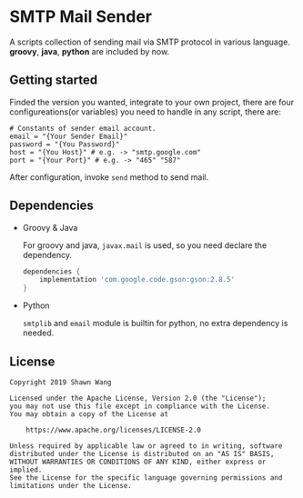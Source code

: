 # SMTP Mail Sender



A scripts collection of sending mail via SMTP protocol in various language. **groovy**, **java**, **python** are included by now.



## Getting started

Finded the version you wanted, integrate to your own project, there are four configureations(or variables)  you need to handle in any script, there are:

```
# Constants of sender email account.
email = "{Your Sender Email}"
password = "{You Password}"
host = "{You Host}" # e.g. -> "smtp.google.com"
port = "{Your Port}" # e.g. -> "465" "587"
```

After configuration, invoke `send`  method to send mail.



## Dependencies

+ Groovy & Java

  For groovy and java, `javax.mail` is used, so you need declare the dependency.

  ```groovy
  dependencies {
      implementation 'com.google.code.gson:gson:2.8.5'
  }
  ```

+ Python

  `smtplib` and `email` module is builtin for python, no extra dependency is needed.
  


## License

```text
Copyright 2019 Shawn Wang

Licensed under the Apache License, Version 2.0 (the "License");
you may not use this file except in compliance with the License.
You may obtain a copy of the License at

    https://www.apache.org/licenses/LICENSE-2.0

Unless required by applicable law or agreed to in writing, software
distributed under the License is distributed on an "AS IS" BASIS,
WITHOUT WARRANTIES OR CONDITIONS OF ANY KIND, either express or implied.
See the License for the specific language governing permissions and
limitations under the License.
```
